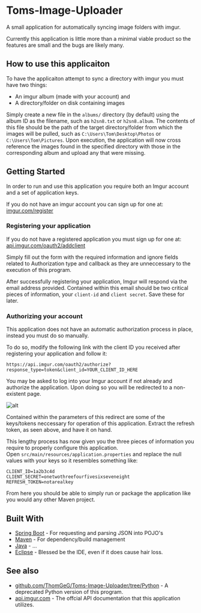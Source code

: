 # Toms-Image-Uploader
A small application for automatically syncing image folders with imgur.<br>

Currently this application is little more than a minimal viable product so the features are small and the bugs are likely many. 

## How to use this applicaiton

To have the applicaiton attempt to sync a directory with imgur you must have two things: 
- An imgur album (made with your account) and
- A directory/folder on disk containing images

Simply create a new file in the `albums/` directory (by default) using the album ID as the filename, such as `h2sn8.txt` or `h2sn8.album`.
The contents of this file should be the path of the target directory/folder from which the images will be pulled, such as `C:\Users\Tom\Desktop\Photos` or `C:\Users\Tom\Pictures`.
Upon execution, the application will now cross reference the images found in the specified directory with those in the corresponding album and upload any that were missing.

## Getting Started 

In order to run and use this application you require both an Imgur account and a set of application keys.<br>

If you do not have an imgur account you can sign up for one at: [imgur.com/register](https://imgur.com/register)<br>

### Registering your application

If you do not have a registered application you must sign up for one at: [api.imgur.com/oauth2/addclient](https://api.imgur.com/oauth2/addclient)<br>

Simply fill out the form with the required information and ignore fields related to Authorization type and callback as they are unneccessary to the execution of this program.<br>

After successfully registering your application, Imgur will respond via the email address provided. Contained within this email should be two critical pieces of information, your `client-id` and `client secret`.
Save these for later.

### Authorizing your account

This application does not have an automatic authorization process in place, instead you must do so manually.<br>

To do so, modify the following link with the client ID you received after registering your application and follow it:
```
https://api.imgur.com/oauth2/authorize?response_type=token&client_id=YOUR_CLIENT_ID_HERE
```
You may be asked to log into your Imgur account if not already and authorize the application. Upon doing so you will be redirected to a non-existent page.

![alt](https://i.imgur.com/chKLdbY.png)

Contained within the parameters of this redirect are some of the keys/tokens neccessary for operation of this application. 
Extract the refresh token, as seen above, and have it on hand.

This lengthy process has now given you the three pieces of information you require to properly configure this application.<br>
Open `src/main/resources/application.properties` and replace the null values with your keys so it resembles something like:
```
CLIENT_ID=1a2b3c4d
CLIENT_SECRET=onetwothreefourfivesixseveneight
REFRESH_TOKEN=notarealkey
```
From here you should be able to simply run or package the application like you would any other Maven project.

## Built With

* [Spring Boot](https://projects.spring.io/spring-boot/) - For requesting and parsing JSON into POJO's 
* [Maven](https://maven.apache.org/) - For dependency/build management
* [Java](https://java.com/en/download/) - ...
* [Eclipse](http://www.eclipse.org/downloads/) - Blessed be the IDE, even if it does cause hair loss.

## See also
 - [github.com/ThomGeG/Toms-Image-Uploader/tree/Python](https://github.com/ThomGeG/Toms-Image-Uploader/tree/Python) - A deprecated Python version of this program.
 - [api.imgur.com](https://api.imgur.com/) - The offcial API documentation that this application utilizes.
